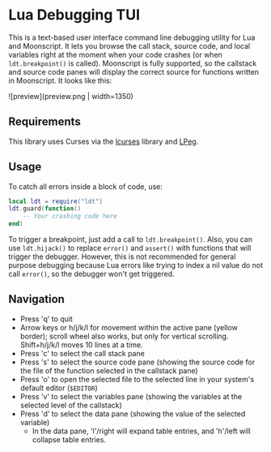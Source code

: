 # Lua Debugging TUI

This is a text-based user interface command line debugging utility for Lua and Moonscript.
It lets you browse the call stack, source code, and local variables right at the moment when
your code crashes (or when `ldt.breakpoint()` is called). Moonscript is fully supported, so the
callstack and source code panes will display the correct source for functions written in
Moonscript. It looks like this:

![preview](preview.png | width=1350)

## Requirements

This library uses Curses via the [lcurses](https://github.com/rrthomas/lcurses) library
and [LPeg](http://www.inf.puc-rio.br/~roberto/lpeg).

## Usage

To catch all errors inside a block of code, use:

```Lua
local ldt = require("ldt")
ldt.guard(function()
    -- Your crashing code here
end)
```

To trigger a breakpoint, just add a call to `ldt.breakpoint()`. Also, you can use `ldt.hijack()`
to replace `error()` and `assert()` with functions that will trigger the debugger. However,
this is not recommended for general purpose debugging because Lua errors like trying to index
a nil value do not call `error()`, so the debugger won't get triggered.

## Navigation

* Press 'q' to quit
* Arrow keys or h/j/k/l for movement within the active pane (yellow border); scroll wheel also works, but only for vertical scrolling. Shift+h/j/k/l moves 10 lines at a time.
* Press 'c' to select the call stack pane
* Press 's' to select the source code pane (showing the source code for the file of the function selected in the callstack pane)
* Press 'o' to open the selected file to the selected line in your system's default editor (`$EDITOR`)
* Press 'v' to select the variables pane (showing the variables at the selected level of the callstack)
* Press 'd' to select the data pane (showing the value of the selected variable)
    * In the data pane, 'l'/right will expand table entries, and 'h'/left will collapse table entries.
